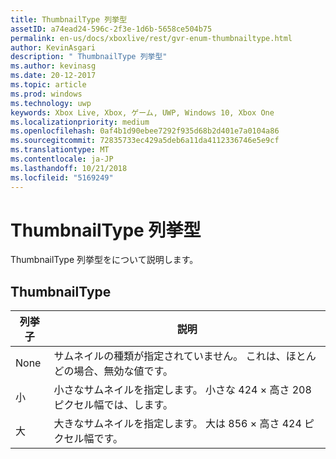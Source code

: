 ```yaml
---
title: ThumbnailType 列挙型
assetID: a74ead24-596c-2f3e-1d6b-5658ce504b75
permalink: en-us/docs/xboxlive/rest/gvr-enum-thumbnailtype.html
author: KevinAsgari
description: " ThumbnailType 列挙型"
ms.author: kevinasg
ms.date: 20-12-2017
ms.topic: article
ms.prod: windows
ms.technology: uwp
keywords: Xbox Live, Xbox, ゲーム, UWP, Windows 10, Xbox One
ms.localizationpriority: medium
ms.openlocfilehash: 0af4b1d90ebee7292f935d68b2d401e7a0104a86
ms.sourcegitcommit: 72835733ec429a5deb6a11da4112336746e5e9cf
ms.translationtype: MT
ms.contentlocale: ja-JP
ms.lasthandoff: 10/21/2018
ms.locfileid: "5169249"
---
```

# <a name="thumbnailtype-enumeration"></a>ThumbnailType 列挙型
ThumbnailType 列挙型をについて説明します。 
<a id="ID4ER"></a>

 
## <a name="thumbnailtype"></a>ThumbnailType
 
| <b>列挙子</b>| <b>説明</b>| 
| --- | --- | 
| None| サムネイルの種類が指定されていません。 これは、ほとんどの場合、無効な値です。| 
| 小| 小さなサムネイルを指定します。 小さな 424 × 高さ 208 ピクセル幅では、します。| 
| 大| 大きなサムネイルを指定します。 大は 856 × 高さ 424 ピクセル幅です。| 
  